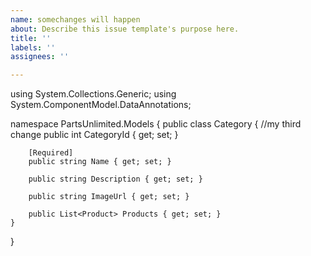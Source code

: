```yaml
---
name: somechanges will happen
about: Describe this issue template's purpose here.
title: ''
labels: ''
assignees: ''

---
```


using System.Collections.Generic;
using System.ComponentModel.DataAnnotations;

namespace PartsUnlimited.Models
{
    public class Category
    {
        //my third change
        public int CategoryId { get; set; }

        [Required]
        public string Name { get; set; }

        public string Description { get; set; }

        public string ImageUrl { get; set; }

        public List<Product> Products { get; set; }
    }
}
